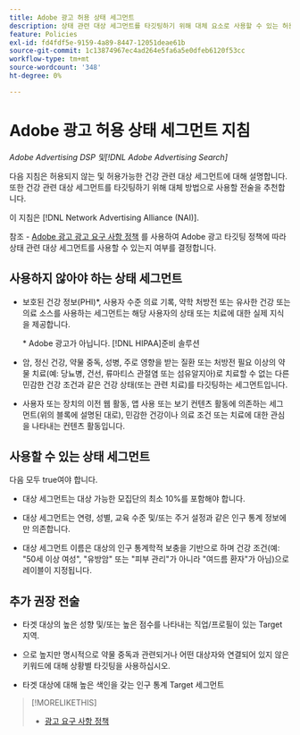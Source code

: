 ```yaml
---
title: Adobe 광고 허용 상태 세그먼트
description: 상태 관련 대상 세그먼트를 타깃팅하기 위해 대체 요소로 사용할 수 있는 허용 가능한 상태 관련 대상 세그먼트 및 전술에 대한 지침을 참조하십시오.
feature: Policies
exl-id: fd4fdf5e-9159-4a89-8447-12051deae61b
source-git-commit: 1c13874967ec4ad264e5fa6a5e0dfeb6120f53cc
workflow-type: tm+mt
source-wordcount: '348'
ht-degree: 0%

---
```


# Adobe 광고 허용 상태 세그먼트 지침

*Adobe Advertising DSP 및[!DNL Adobe Advertising Search]*

다음 지침은 허용되지 않는 및 허용가능한 건강 관련 대상 세그먼트에 대해 설명합니다. 또한 건강 관련 대상 세그먼트를 타깃팅하기 위해 대체 방법으로 사용할 전술을 추천합니다.

이 지침은 [!DNL Network Advertising Alliance (NAI)].

참조 - [Adobe 광고 광고 요구 사항 정책](/help/policies/ad-requirements-policy.md) 를 사용하여 Adobe 광고 타깃팅 정책에 따라 상태 관련 대상 세그먼트를 사용할 수 있는지 여부를 결정합니다.

## 사용하지 않아야 하는 상태 세그먼트

* 보호된 건강 정보(PHI)\*, 사용자 수준 의료 기록, 약학 처방전 또는 유사한 건강 또는 의료 소스를 사용하는 세그먼트는 해당 사용자의 상태 또는 치료에 대한 실제 지식을 제공합니다.

   \* Adobe 광고가 아닙니다. [!DNL HIPAA]준비 솔루션

* 암, 정신 건강, 약물 중독, 성병, 주로 영향을 받는 질환 또는 처방전 필요 이상의 약물 치료(예: 당뇨병, 건선, 류마티스 관절염 또는 섬유알지아)로 치료할 수 없는 다른 민감한 건강 조건과 같은 건강 상태(또는 관련 치료)를 타깃팅하는 세그먼트입니다.

* 사용자 또는 장치의 이전 웹 활동, 앱 사용 또는 보기 컨텐츠 활동에 의존하는 세그먼트(위의 블록에 설명된 대로), 민감한 건강이나 의료 조건 또는 치료에 대한 관심을 나타내는 컨텐츠 활동입니다.

## 사용할 수 있는 상태 세그먼트

다음 모두 true여야 합니다.

* 대상 세그먼트는 대상 가능한 모집단의 최소 10%를 포함해야 합니다.

* 대상 세그먼트는 연령, 성별, 교육 수준 및/또는 주거 설정과 같은 인구 통계 정보에만 의존합니다.

* 대상 세그먼트 이름은 대상의 인구 통계학적 보충을 기반으로 하며 건강 조건(예: &quot;50세 이상 여성&quot;, &quot;유방암&quot; 또는 &quot;피부 관리&quot;가 아니라 &quot;여드름 환자&quot;가 아님)으로 레이블이 지정됩니다.

## 추가 권장 전술

* 타겟 대상의 높은 성향 및/또는 높은 점수를 나타내는 직업/프로필이 있는 Target 지역.

* 으로 높지만 명시적으로 약물 중독과 관련되거나 어떤 대상자와 연결되어 있지 않은 키워드에 대해 상황별 타깃팅을 사용하십시오.

* 타겟 대상에 대해 높은 색인을 갖는 인구 통계 Target 세그먼트

>[!MORELIKETHIS]
>
>* [광고 요구 사항 정책](/help/policies/ad-requirements-policy.md)

